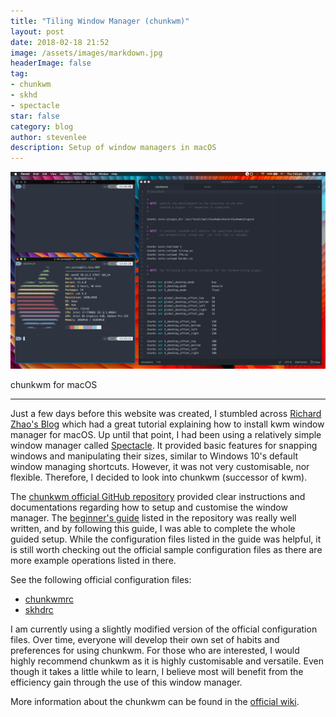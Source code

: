 ```yaml
---
title: "Tiling Window Manager (chunkwm)"
layout: post
date: 2018-02-18 21:52
image: /assets/images/markdown.jpg
headerImage: false
tag:
- chunkwm
- skhd
- spectacle
star: false
category: blog
author: stevenlee
description: Setup of window managers in macOS
---
```


![chunkwm Window Manager](/assets/images/chunkwm.jpg)
<figcaption class="caption">chunkwm for macOS</figcaption>

---

Just a few days before this website was created, I stumbled across [Richard Zhao's Blog](http://richard-zhao.com/blog/) which had a great tutorial explaining how to install kwm window manager for macOS. Up until that point, I had been using a relatively simple window manager called [Spectacle](https://www.spectacleapp.com). It provided basic features for snapping windows and manipulating their sizes, similar to Windows 10's default window managing shortcuts. However, it was not very customisable, nor flexible. Therefore, I decided to look into chunkwm (successor of kwm).

The [chunkwm official GitHub repository](https://github.com/koekeishiya/chunkwm) provided clear instructions and documentations regarding how to setup and customise the window manager. The [beginner's guide](http://hde-advent-2017.hatenadiary.jp/entry/2017/12/24/000000) listed in the repository was really well written, and by following this guide, I was able to complete the whole guided setup. While the configuration files listed in the guide was helpful, it is still worth checking out the official sample configuration files as there are more example operations listed in there.

See the following official configuration files:
* [chunkwmrc](https://github.com/koekeishiya/chunkwm/blob/master/examples/chunkwmrc)
* [skhdrc](https://github.com/koekeishiya/chunkwm/blob/master/src/plugins/tiling/examples/skhdrc)

I am currently using a slightly modified version of the official configuration files. Over time, everyone will develop their own set of habits and preferences for using chunkwm. For those who are interested, I would highly recommend chunkwm as it is highly customisable and versatile. Even though it takes a little while to learn, I believe most will benefit from the efficiency gain through the use of this window manager.

More information about the chunkwm can be found in the [official wiki](https://github.com/koekeishiya/chunkwm/wiki/Instructions:-chunkwm-with-(s)khd-on-macOS-High-Sierra).
